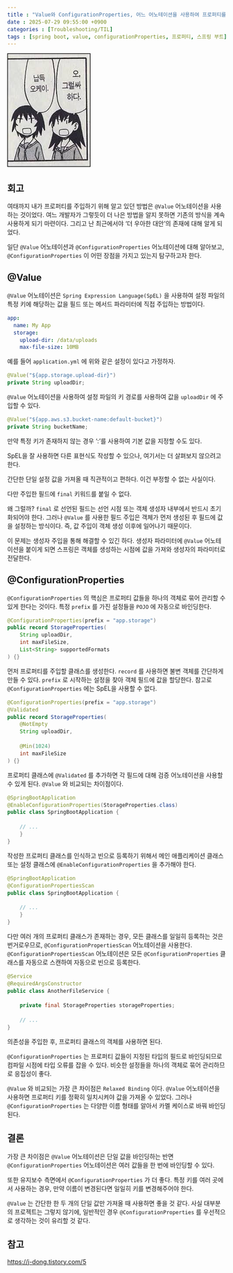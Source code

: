 ```yaml
---
title : "Value와 ConfigurationProperties, 어느 어노테이션을 사용하여 프로퍼티를 주입할 것인가"
date : 2025-07-29 09:55:00 +0900
categories : [Troubleshooting/TIL]
tags : [spring boot, value, configurationProperties, 프로퍼티, 스프링 부트]
---
```


![image.png](assets/img/til/4.png)

## 회고

여태까지 내가 프로퍼티를 주입하기 위해 알고 있던 방법은 `@Value` 어노테이션을 사용하는 것이었다. 여느 개발자가 그렇듯이 더 나은 방법을 알지 못하면 기존의 방식을 계속 사용하게 되기 마련이다. 그리고 난 최근에서야 ‘더 우아한 대안’의 존재에 대해 알게 되었다.

일단 `@Value` 어노테이션과 `@ConfigurationProperties` 어노테이션에 대해 알아보고, `@ConfigurationProperties` 이 어떤 장점을 가지고 있는지 탐구하고자 한다.

## @Value

`@Value` 어노테이션은 `Spring Expression Language(SpEL)` 을 사용하여 설정 파일의 특정 키에 해당하는 값을 필드 또는 메서드 파라미터에 직접 주입하는 방법이다.

```yaml
app:
  name: My App
  storage:
    upload-dir: /data/uploads
    max-file-size: 10MB
```

예를 들어 `application.yml` 에 위와 같은 설정이 있다고 가정하자.

```java
@Value("${app.storage.upload-dir}")
private String uploadDir;
```

`@Value` 어노테이션을 사용하여 설정 파일의 키 경로를 사용하여 값을 `uploadDir` 에 주입할 수 있다.

```java
@Value("${app.aws.s3.bucket-name:default-bucket}")
private String bucketName;
```

만약 특정 키가 존재하지 않는 경우 ‘:’를 사용하여 기본 값을 지정할 수도 있다.

SpEL을 잘 사용하면 다른 표현식도 작성할 수 있으나, 여기서는 더 살펴보지 않으려고 한다.

간단한 단일 설정 값을 가져올 때 직관적이고 편하다. 이건 부정할 수 없는 사실이다.

다만 주입한 필드에 `final` 키워드를 붙일 수 없다.

왜 그럴까? `final` 로 선언된 필드는 선언 시점 또는 객체 생성자 내부에서 반드시 초기화되어야 한다. 그러나 `@Value` 를 사용한 필드 주입은 객체가 먼저 생성된 후 필드에 값을 설정하는 방식이다. 즉, 값 주입이 객체 생성 이후에 일어나기 때문이다.

이 문제는 생성자 주입을 통해 해결할 수 있긴 하다. 생성자 파라미터에 `@Value` 어노테이션을 붙이게 되면 스프링은 객체를 생성하는 시점에 값을 가져와 생성자의 파라미터로 전달한다.

## @ConfigurationProperties

`@ConfigurationProperties` 의 핵심은 프로퍼티 값들을 하나의 객체로 묶어 관리할 수 있게 한다는 것이다. 특정 `prefix` 를 가진 설정들을 `POJO` 에 자동으로 바인딩한다.

```java
@ConfigurationProperties(prefix = "app.storage")
public record StorageProperties(
    String uploadDir,
    int maxFileSize,
    List<String> supportedFormats
) {}
```

먼저 프로퍼티를 주입할 클래스를 생성한다. `record` 를 사용하면 불변 객체를 간단하게 만들 수 있다. `prefix` 로 시작하는 설정을 찾아 객체 필드에 값을 할당한다. 참고로 `@ConfigurationProperties` 에는 SpEL을 사용할 수 없다.

```java
@ConfigurationProperties(prefix = "app.storage")
@Validated
public record StorageProperties(
    @NotEmpty
    String uploadDir,

    @Min(1024)
    int maxFileSize
) {}
```

프로퍼티 클래스에 `@Validated` 를 추가하면 각 필드에 대해 검증 어노테이션을 사용할 수 있게 된다. `@Value` 와 비교되는 차이점이다.

```java
@SpringBootApplication
@EnableConfigurationProperties(StorageProperties.class)
public class SpringBootApplication {

    // ...
    }
}
```

작성한 프로퍼티 클래스를 인식하고 빈으로 등록하기 위해서 메인 애플리케이션 클래스 또는 설정 클래스에 `@EnableConfigurationProperties` 을 추가해야 한다.

```java
@SpringBootApplication
@ConfigurationPropertiesScan
public class SpringBootApplication {

    // ...
    }
}
```

다만 여러 개의 프로퍼티 클래스가 존재하는 경우, 모든 클래스를 일일히 등록하는 것은 번거로우므로, `@ConfigurationPropertiesScan` 어노테이션을 사용한다. `@ConfigurationPropertiesScan` 어노테이션은 모든 `@ConfigurationProperties` 클래스를 자동으로 스캔하여 자동으로 빈으로 등록한다.

```java
@Service
@RequiredArgsConstructor
public class AnotherFileService {

    private final StorageProperties storageProperties;
    
    // ...
}
```

의존성을 주입한 후, 프로퍼티 클래스의 객체를 사용하면 된다.

`@ConfigurationProperties` 는 프로퍼티 값들이 지정된 타입의 필드로 바인딩되므로 컴파일 시점에 타입 오류를 잡을 수 있다. 비슷한 설정들을 하나의 객체로 묶어 관리하므로 응집성이 좋다.

`@Value` 와 비교되는 가장 큰 차이점은 `Relaxed Binding` 이다. `@Value` 어노테이션을 사용하면 프로퍼티 키를 정확히 일치시켜야 값을 가져올 수 있었다. 그러나 `@ConfigurationProperties` 는 다양한 이름 형태를 알아서 카멜 케이스로 바꿔 바인딩된다.

## 결론

가장 큰 차이점은 `@Value` 어노테이션은 단일 값을 바인딩하는 반면 `@ConfigurationProperties` 어노테이션은 여러 값들을 한 번에 바인딩할 수 있다.

또한 유지보수 측면에서 `@ConfigurationProperties` 가 더 좋다. 특정 키를 여러 곳에서 사용하는 경우, 만약 이름이 변경된다면 일일히 키를 변경해주어야 한다.

`@Value` 는 간단한 한 두 개의 단일 값만 가져올 때 사용하면 좋을 것 같다. 사실 대부분의 프로젝트는 그렇지 않기에, 일반적인 경우 `@ConfigurationProperties` 를 우선적으로 생각하는 것이 유리할 것 같다.

## 참고

https://j-dong.tistory.com/5